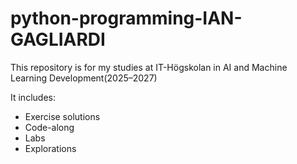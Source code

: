 # python-programming-IAN-GAGLIARDI
This repository is for my studies at IT-Högskolan in AI and Machine Learning Development(2025–2027)

It includes:
- Exercise solutions
- Code-along
- Labs
- Explorations